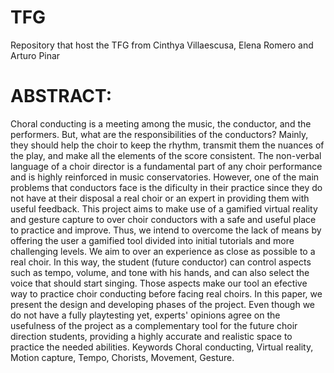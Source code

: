 # TFG
Repository that host the TFG from Cinthya Villaescusa, Elena Romero and Arturo Pinar


# ABSTRACT: 

Choral conducting is a meeting among the music, the conductor, and the
performers. But, what are the responsibilities of the conductors? Mainly,
they should help the choir to keep the rhythm, transmit them the nuances of
the play, and make all the elements of the score consistent. The non-verbal
language of a choir director is a fundamental part of any choir performance
and is highly reinforced in music conservatories. However, one of the main
problems that conductors face is the dificulty in their practice since they do
not have at their disposal a real choir or an expert in providing them with
useful feedback.
This project aims to make use of a gamified virtual reality and gesture
capture to over choir conductors with a safe and useful place to practice and
improve. Thus, we intend to overcome the lack of means by offering the user
a gamified tool divided into initial tutorials and more challenging levels. We
aim to over an experience as close as possible to a real choir. In this way, the
student (future conductor) can control aspects such as tempo, volume, and
tone with his hands, and can also select the voice that should start singing.
Those aspects make our tool an efective way to practice choir conducting
before facing real choirs.
In this paper, we present the design and developing phases of the project.
Even though we do not have a fully playtesting yet, experts' opinions agree
on the usefulness of the project as a complementary tool for the future choir
direction students, providing a highly accurate and realistic space to practice
the needed abilities.
Keywords
Choral conducting, Virtual reality, Motion capture, Tempo, Chorists, Movement, Gesture. 
  
  
